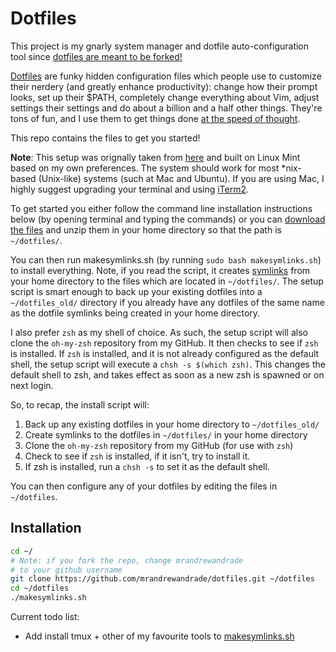 # Dotfiles

This project is my gnarly system manager and dotfile auto-configuration tool since
[dotfiles are meant to be forked!](http://zachholman.com/2010/08/dotfiles-are-meant-to-be-forked/)

[Dotfiles](https://dotfiles.github.io/) are funky hidden configuration files which
people use to customize their nerdery (and greatly enhance productivity): change how their prompt looks,
set up their $PATH, completely change everything about Vim,  adjust settings their settings
and do about a billion and a half other things. They're tons of fun, and I use them to get things
done [at the speed of thought](http://mrandrewandrade.com/speed-of-thought/).

This repo contains the files to get you started!   

**Note**: This setup was orignally taken from [here](github.com/michaeljsmalley/dotfiles)
and built on Linux Mint based on my own preferences.  The system should work for most
*nix-based (Unix-like) systems (such at Mac and Ubuntu).  If you are
using Mac, I highly suggest upgrading your terminal and using [iTerm2](https://www.iterm2.com/).    

To get started you either follow the command line installation instructions below
(by opening terminal and typing the commands) or you can
[download the files](https://github.com/mrandrewandrade/dotfiles/zipball/master)
and unzip them in your home directory so that the path is `~/dotfiles/`.

You can then run makesymlinks.sh (by running `sudo bash makesymlinks.sh`) to install
everything.  Note, if you read the script, it creates
[symlinks](https://en.wikipedia.org/wiki/Symbolic_link) from your home directory
to the files which are located in `~/dotfiles/`.  The setup script is smart enough to
back up your existing dotfiles into a `~/dotfiles_old/` directory if you already have
any dotfiles of the same name as the dotfile symlinks being created in your home directory.     

I also prefer `zsh` as my shell of choice.  As such, the setup script will also
clone the `oh-my-zsh` repository from my GitHub. It then checks to see if `zsh`
is installed.  If `zsh` is installed, and it is not already configured as the
default shell, the setup script will execute a `chsh -s $(which zsh)`.  This
changes the default shell to zsh, and takes effect as soon as a new zsh is
spawned or on next login.

So, to recap, the install script will:

1. Back up any existing dotfiles in your home directory to `~/dotfiles_old/`
2. Create symlinks to the dotfiles in `~/dotfiles/` in your home directory
3. Clone the `oh-my-zsh` repository from my GitHub (for use with `zsh`)
4. Check to see if `zsh` is installed, if it isn't, try to install it.
5. If zsh is installed, run a `chsh -s` to set it as the default shell.

You can then configure any of your dotfiles by editing the files in 
`~/dotfiles`.

## Installation


``` bash
cd ~/
# Note: if you fork the repo, change mrandrewandrade
# to your github username
git clone https://github.com/mrandrewandrade/dotfiles.git ~/dotfiles
cd ~/dotfiles
./makesymlinks.sh
```

Current todo list:
- Add install tmux + other of my favourite tools to [makesymlinks.sh](makesymlinks.sh)
